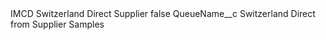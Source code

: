 <?xml version="1.0" encoding="UTF-8"?>
<CustomMetadata xmlns="http://soap.sforce.com/2006/04/metadata" xmlns:xsi="http://www.w3.org/2001/XMLSchema-instance" xmlns:xsd="http://www.w3.org/2001/XMLSchema">
    <label>IMCD Switzerland Direct Supplier</label>
    <protected>false</protected>
    <values>
        <field>QueueName__c</field>
        <value xsi:type="xsd:string">Switzerland Direct from Supplier Samples</value>
    </values>
</CustomMetadata>
